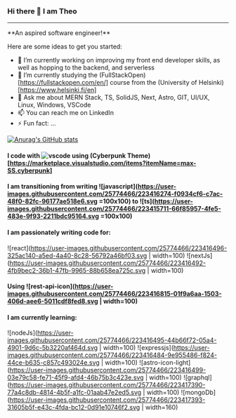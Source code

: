 ### Hi there 👋 I am Theo
<hr/>
**An aspired software engineer!**

Here are some ideas to get you started:

- 🔭 I’m currently working on improving my front end developer skills, as well as hopping to the backend, and serverless
- 🌱 I’m currently studying the (FullStackOpen)[https://fullstackopen.com/en/] course from the (University of Helsinki)[https://www.helsinki.fi/en]
- 💬 Ask me about MERN Stack, TS, SolidJS, Next, Astro, GIT, UI/UX, Linux, Windows, VSCode
- 📫 You can reach me on LinkedIn
- ⚡ Fun fact: ...




[![Anurag's GitHub stats](https://github-readme-stats.vercel.app/api?username=TheoKondak&count_private=true&show_icons=true&theme=dracula)](https://github.com/anuraghazra/github-readme-stats)

#### I code with ![vscode](https://user-images.githubusercontent.com/25774466/223415158-2c535bdf-35c4-4571-b8f8-1ef0731a2595.svg) using (Cyberpunk Theme)[https://marketplace.visualstudio.com/items?itemName=max-SS.cyberpunk]

#### I am transitioning from writing ![javascript](https://user-images.githubusercontent.com/25774466/223416274-f0934cf6-c7ac-48f0-82fc-96177ae518e6.svg =100x100) to ![ts](https://user-images.githubusercontent.com/25774466/223415711-66f85957-4fe5-483e-9f93-2211bdc95164.svg =100x100)

#### I am passionately writing code for:
![react](https://user-images.githubusercontent.com/25774466/223416496-325ac140-a5ed-4a40-8c28-56792a46bf03.svg | width=100)
![nextJs](https://user-images.githubusercontent.com/25774466/223416492-4fb9bec2-36b1-47fb-9965-88b658ea725c.svg | width=100)

#### Using ![rest-api-icon](https://user-images.githubusercontent.com/25774466/223416815-01f9a6aa-1503-406d-aee6-5011cdf8fed8.svg | width=100)

#### I am currently learning:
![nodeJs](https://user-images.githubusercontent.com/25774466/223416495-44b66f72-05a4-4901-9d6c-5b3220af464d.svg | width=100)
![expressjs](https://user-images.githubusercontent.com/25774466/223416484-9e955486-f824-44ce-b635-c857c493024e.svg | width=100)
![astro-icon-light](https://user-images.githubusercontent.com/25774466/223416499-03e79c58-fe71-45f9-afd4-46b75b3c423e.svg | width=100)
![graphql](https://user-images.githubusercontent.com/25774466/223417390-77a4c8db-4814-4b5f-a1fc-01aab47e2ed5.svg | width=100)
![mongoDb](https://user-images.githubusercontent.com/25774466/223417393-31605b5f-e43c-4fda-bc12-0d91e10746f2.svg | width=160)

